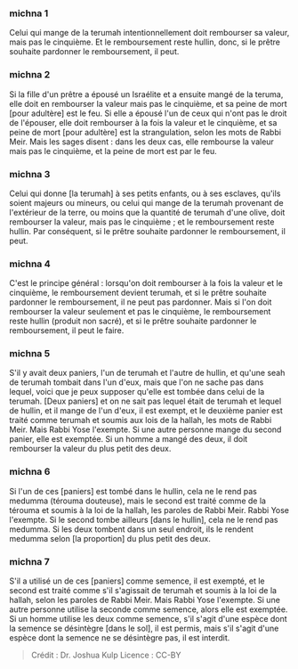 
### michna 1
Celui qui mange de la terumah intentionnellement doit rembourser sa valeur, mais pas le cinquième. Et le remboursement reste hullin, donc, si le prêtre souhaite pardonner le remboursement, il peut.

### michna 2
Si la fille d'un prêtre a épousé un Israélite et a ensuite mangé de la teruma, elle doit en rembourser la valeur mais pas le cinquième, et sa peine de mort [pour adultère] est le feu. Si elle a épousé l'un de ceux qui n'ont pas le droit de l'épouser, elle doit rembourser à la fois la valeur et le cinquième, et sa peine de mort [pour adultère] est la strangulation, selon les mots de Rabbi Meir. Mais les sages disent : dans les deux cas, elle rembourse la valeur mais pas le cinquième, et la peine de mort est par le feu.

### michna 3
Celui qui donne [la terumah] à ses petits enfants, ou à ses esclaves, qu'ils soient majeurs ou mineurs, ou celui qui mange de la terumah provenant de l'extérieur de la terre, ou moins que la quantité de terumah d'une olive, doit rembourser la valeur, mais pas le cinquième ; et le remboursement reste hullin. Par conséquent, si le prêtre souhaite pardonner le remboursement, il peut.

### michna 4
C'est le principe général : lorsqu'on doit rembourser à la fois la valeur et le cinquième, le remboursement devient terumah, et si le prêtre souhaite pardonner le remboursement, il ne peut pas pardonner. Mais si l'on doit rembourser la valeur seulement et pas le cinquième, le remboursement reste hullin (produit non sacré), et si le prêtre souhaite pardonner le remboursement, il peut le faire.

### michna 5
S'il y avait deux paniers, l'un de terumah et l'autre de hullin, et qu'une seah de terumah tombait dans l'un d'eux, mais que l'on ne sache pas dans lequel, voici que je peux supposer qu'elle est tombée dans celui de la terumah. [Deux paniers] et on ne sait pas lequel était de terumah et lequel de hullin, et il mange de l'un d'eux, il est exempt, et le deuxième panier est traité comme terumah et soumis aux lois de la hallah, les mots de Rabbi Meir. Mais Rabbi Yose l'exempte. Si une autre personne mange du second panier, elle est exemptée. Si un homme a mangé des deux, il doit rembourser la valeur du plus petit des deux.

### michna 6
Si l'un de ces [paniers] est tombé dans le hullin, cela ne le rend pas medumma (térouma douteuse), mais le second est traité comme de la térouma et soumis à la loi de la hallah, les paroles de Rabbi Meir. Rabbi Yose l'exempte. Si le second tombe ailleurs [dans le hullin], cela ne le rend pas medumma. Si les deux tombent dans un seul endroit, ils le rendent medumma selon [la proportion] du plus petit des deux.

### michna 7
S'il a utilisé un de ces [paniers] comme semence, il est exempté, et le second est traité comme s'il s'agissait de terumah et soumis à la loi de la hallah, selon les paroles de Rabbi Meir. Mais Rabbi Yose l'exempte. Si une autre personne utilise la seconde comme semence, alors elle est exemptée. Si un homme utilise les deux comme semence, s'il s'agit d'une espèce dont la semence se désintègre [dans le sol], il est permis, mais s'il s'agit d'une espèce dont la semence ne se désintègre pas, il est interdit.

>Crédit : Dr. Joshua Kulp
>Licence : CC-BY